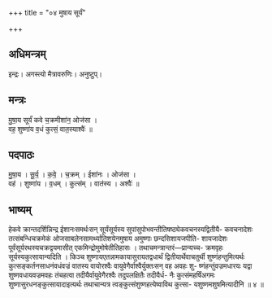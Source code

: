 +++
title = "०४ मुषाय सूर्यं"

+++
## अधिमन्त्रम्
इन्द्रः। अगस्त्यो मैत्रावरुणिः। अनुष्टुप्।

## मन्त्रः
मु॒षा॒य सूर्यं॑ कवे च॒क्रमीशा॑न॒ ओज॑सा ।  
वह॒ शुष्णा॑य व॒धं कुत्सं॒ वात॒स्याश्वैः॑ ॥

## पदपाठः
मु॒षा॒य । सू॒र्य॒ । क॒वे॒ । च॒क्रम् । ईशा॑नः । ओज॑सा ।  
वह॑ । शुष्णा॑य । व॒धम् । कुत्स॑म् । वात॑स्य । अश्वैः॑ ॥

## भाष्यम्
हेकवे क्रान्तदर्शिन्निन्द्र ईशानःसमर्थःसन् सूर्यंसूर्यस्य सुपांसुपोभवन्तीतिषष्ठ्येकवचनस्यद्वितीयै- कवचनादेशः तत्संबन्धिचक्रमेकं ओजसाबलेनसामर्थ्यातिशयेनमुषाय अमुष्णाः छन्दसिशायजपीति- शायजादेशः पूर्वंसूर्यरथस्यचक्रद्वयमासीत् एकमिन्द्रोमुमोषेतीतिहासः । तथाचमन्त्रान्तरं—प्रान्यच्च- क्रमवृहः सूर्यस्यकुत्सायान्यदिति । किञ्च शुष्णायएतन्नामकायासुरायतद्वधार्थं द्वितीयार्थेवाचतुर्थी शुष्णंहन्तुमित्यर्थः कुत्सङ्कर्तनसाधनंवधंवज्रं वातस्य वायोरश्वैः वायुवेगैर्वाश्वैर्युक्तःसन् वह अवहः शु- ष्णंहन्तुंवज्रमधारयः यद्वा शुष्णवधायवज्रमवहः तंचहत्वा तदीयैर्वायुवेगैरश्वैः तदुपलक्षितैः तदीयैर्ध- नैः कुत्संमहर्षिंअगमः शुष्णासुरधनङ्कुत्सायादाइत्यर्थः तथाचान्यत्र त्वङ्कुत्संशुष्णहत्येष्वाविथ कुत्सा- यशुष्णमशुषमित्यादीनि ॥ ४ ॥